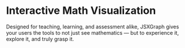 # Interactive Math Visualization

Designed for teaching, learning, and assessment alike, JSXGraph gives your users the tools to not just see mathematics — but to experience it, explore it, and truly grasp it.
